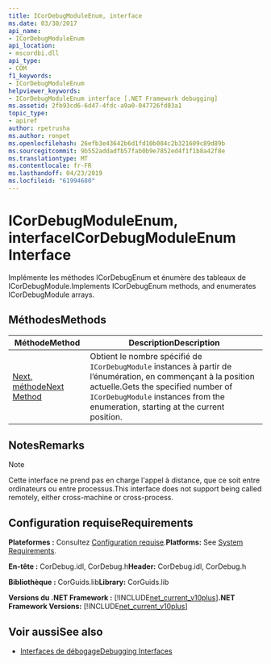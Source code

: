 ```yaml
---
title: ICorDebugModuleEnum, interface
ms.date: 03/30/2017
api_name:
- ICorDebugModuleEnum
api_location:
- mscordbi.dll
api_type:
- COM
f1_keywords:
- ICorDebugModuleEnum
helpviewer_keywords:
- ICorDebugModuleEnum interface [.NET Framework debugging]
ms.assetid: 2fb93cd6-6d47-4fdc-a9a0-047726fd03a1
topic_type:
- apiref
author: rpetrusha
ms.author: ronpet
ms.openlocfilehash: 26efb3e43642b6d1fd10b084c2b321609c89d89b
ms.sourcegitcommit: 9b552addadfb57fab0b9e7852ed4f1f1b8a42f8e
ms.translationtype: MT
ms.contentlocale: fr-FR
ms.lasthandoff: 04/23/2019
ms.locfileid: "61994680"
---
```

# <a name="icordebugmoduleenum-interface"></a><span data-ttu-id="d91c0-102">ICorDebugModuleEnum, interface</span><span class="sxs-lookup"><span data-stu-id="d91c0-102">ICorDebugModuleEnum Interface</span></span>

<span data-ttu-id="d91c0-103">Implémente les méthodes ICorDebugEnum et énumère des tableaux de ICorDebugModule.</span><span class="sxs-lookup"><span data-stu-id="d91c0-103">Implements ICorDebugEnum methods, and enumerates ICorDebugModule arrays.</span></span>  
  
## <a name="methods"></a><span data-ttu-id="d91c0-104">Méthodes</span><span class="sxs-lookup"><span data-stu-id="d91c0-104">Methods</span></span>  
  
|<span data-ttu-id="d91c0-105">Méthode</span><span class="sxs-lookup"><span data-stu-id="d91c0-105">Method</span></span>|<span data-ttu-id="d91c0-106">Description</span><span class="sxs-lookup"><span data-stu-id="d91c0-106">Description</span></span>|  
|------------|-----------------|  
|[<span data-ttu-id="d91c0-107">Next, méthode</span><span class="sxs-lookup"><span data-stu-id="d91c0-107">Next Method</span></span>](../../../../docs/framework/unmanaged-api/debugging/icordebugmoduleenum-next-method.md)|<span data-ttu-id="d91c0-108">Obtient le nombre spécifié de `ICorDebugModule` instances à partir de l’énumération, en commençant à la position actuelle.</span><span class="sxs-lookup"><span data-stu-id="d91c0-108">Gets the specified number of `ICorDebugModule` instances from the enumeration, starting at the current position.</span></span>|  
  
## <a name="remarks"></a><span data-ttu-id="d91c0-109">Notes</span><span class="sxs-lookup"><span data-stu-id="d91c0-109">Remarks</span></span>  
  
> [!NOTE]
>  <span data-ttu-id="d91c0-110">Cette interface ne prend pas en charge l'appel à distance, que ce soit entre ordinateurs ou entre processus.</span><span class="sxs-lookup"><span data-stu-id="d91c0-110">This interface does not support being called remotely, either cross-machine or cross-process.</span></span>  
  
## <a name="requirements"></a><span data-ttu-id="d91c0-111">Configuration requise</span><span class="sxs-lookup"><span data-stu-id="d91c0-111">Requirements</span></span>  
 <span data-ttu-id="d91c0-112">**Plateformes :** Consultez [Configuration requise](../../../../docs/framework/get-started/system-requirements.md).</span><span class="sxs-lookup"><span data-stu-id="d91c0-112">**Platforms:** See [System Requirements](../../../../docs/framework/get-started/system-requirements.md).</span></span>  
  
 <span data-ttu-id="d91c0-113">**En-tête :** CorDebug.idl, CorDebug.h</span><span class="sxs-lookup"><span data-stu-id="d91c0-113">**Header:** CorDebug.idl, CorDebug.h</span></span>  
  
 <span data-ttu-id="d91c0-114">**Bibliothèque :** CorGuids.lib</span><span class="sxs-lookup"><span data-stu-id="d91c0-114">**Library:** CorGuids.lib</span></span>  
  
 <span data-ttu-id="d91c0-115">**Versions du .NET Framework :** [!INCLUDE[net_current_v10plus](../../../../includes/net-current-v10plus-md.md)]</span><span class="sxs-lookup"><span data-stu-id="d91c0-115">**.NET Framework Versions:** [!INCLUDE[net_current_v10plus](../../../../includes/net-current-v10plus-md.md)]</span></span>  
  
## <a name="see-also"></a><span data-ttu-id="d91c0-116">Voir aussi</span><span class="sxs-lookup"><span data-stu-id="d91c0-116">See also</span></span>

- [<span data-ttu-id="d91c0-117">Interfaces de débogage</span><span class="sxs-lookup"><span data-stu-id="d91c0-117">Debugging Interfaces</span></span>](../../../../docs/framework/unmanaged-api/debugging/debugging-interfaces.md)
